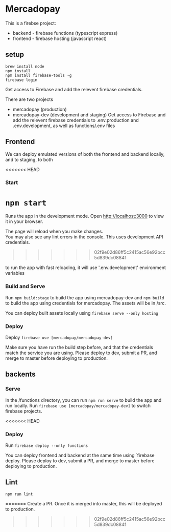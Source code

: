 # Mercadopay

This is a firebse project:

- backend - firebase functions (typescript express)
- frontend - firebase hosting (javascript react)


## setup

    brew install node
    npm install
    npm install firebase-tools -g
    firebase login

Get access to Firebase and add the relevent firebase credentials.

There are two projects 
- mercadopay (production)
- mercadopay-dev (development and staging)
Get access to Firebase and add the relevent firebase credentials to .env.production and .env.development, as well as functions/.env files

## Frontend

We can deploy emulated versions of both the frontend and backend locally, and to staging, to both 

<<<<<<< HEAD
### Start

`npm start`
=======
Runs the app in the development mode.
Open [http://localhost:3000](http://localhost:3000) to view it in your browser.

The page will reload when you make changes.\
You may also see any lint errors in the console.
This uses development API credentials.
>>>>>>> 02f9e02d86ff5c2415ac56e92bcc5d839dc0884f

to run the app with fast reloading, it will use '.env.development' environment variables

### Build and Serve 

Run `npm build:stage` to build the app using mercadopay-dev and `npm build` to build the app using credentials for mercadopay. The assets will be in /src.

You can deploy built assets locally using `firebase serve --only hosting`

### Deploy

Deploy `firebase use [mercadopay/mercadopay-dev]`

Make sure you have run the build step before, and that the credentials match the service you are using. Please deploy to dev, submit a PR, and merge to master before deploying to production.

## backents

### Serve

In the /functions directory, you can run `npm run serve` to build the app and run locally. Run `firebase use [mercadopay/mercadopay-dev]` to switch firebase projects.

<<<<<<< HEAD
### Deploy

Run `firebase deploy --only functions`

You can deploy frontend and backend at the same time using `firebase deploy. Please deploy to dev, submit a PR, and merge to master before deploying to production.

## Lint

    npm run lint
=======
Create a PR. Once it is merged into master, this will be deployed to production.
>>>>>>> 02f9e02d86ff5c2415ac56e92bcc5d839dc0884f
